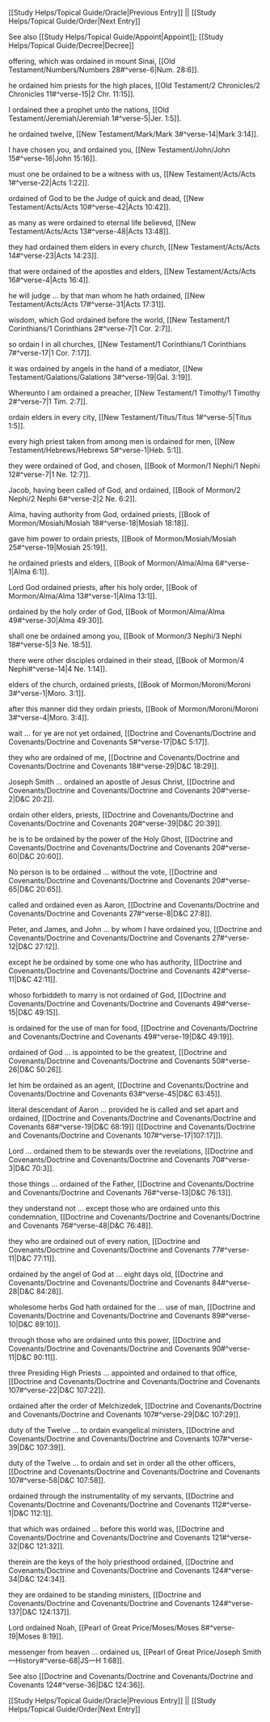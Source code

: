 [[Study Helps/Topical Guide/Oracle|Previous Entry]]  ||  [[Study Helps/Topical Guide/Order|Next Entry]]

 See also [[Study Helps/Topical Guide/Appoint|Appoint]]; [[Study Helps/Topical Guide/Decree|Decree]]

 offering, which was ordained in mount Sinai, [[Old Testament/Numbers/Numbers 28#^verse-6|Num. 28:6]].

 he ordained him priests for the high places, [[Old Testament/2 Chronicles/2 Chronicles 11#^verse-15|2 Chr. 11:15]].

 I ordained thee a prophet unto the nations, [[Old Testament/Jeremiah/Jeremiah 1#^verse-5|Jer. 1:5]].

 he ordained twelve, [[New Testament/Mark/Mark 3#^verse-14|Mark 3:14]].

 I have chosen you, and ordained you, [[New Testament/John/John 15#^verse-16|John 15:16]].

 must one be ordained to be a witness with us, [[New Testament/Acts/Acts 1#^verse-22|Acts 1:22]].

 ordained of God to be the Judge of quick and dead, [[New Testament/Acts/Acts 10#^verse-42|Acts 10:42]].

 as many as were ordained to eternal life believed, [[New Testament/Acts/Acts 13#^verse-48|Acts 13:48]].

 they had ordained them elders in every church, [[New Testament/Acts/Acts 14#^verse-23|Acts 14:23]].

 that were ordained of the apostles and elders, [[New Testament/Acts/Acts 16#^verse-4|Acts 16:4]].

 he will judge ... by that man whom he hath ordained, [[New Testament/Acts/Acts 17#^verse-31|Acts 17:31]].

 wisdom, which God ordained before the world, [[New Testament/1 Corinthians/1 Corinthians 2#^verse-7|1 Cor. 2:7]].

 so ordain I in all churches, [[New Testament/1 Corinthians/1 Corinthians 7#^verse-17|1 Cor. 7:17]].

 it was ordained by angels in the hand of a mediator, [[New Testament/Galations/Galations 3#^verse-19|Gal. 3:19]].

 Whereunto I am ordained a preacher, [[New Testament/1 Timothy/1 Timothy 2#^verse-7|1 Tim. 2:7]].

 ordain elders in every city, [[New Testament/Titus/Titus 1#^verse-5|Titus 1:5]].

 every high priest taken from among men is ordained for men, [[New Testament/Hebrews/Hebrews 5#^verse-1|Heb. 5:1]].

 they were ordained of God, and chosen, [[Book of Mormon/1 Nephi/1 Nephi 12#^verse-7|1 Ne. 12:7]].

 Jacob, having been called of God, and ordained, [[Book of Mormon/2 Nephi/2 Nephi 6#^verse-2|2 Ne. 6:2]].

 Alma, having authority from God, ordained priests, [[Book of Mormon/Mosiah/Mosiah 18#^verse-18|Mosiah 18:18]].

 gave him power to ordain priests, [[Book of Mormon/Mosiah/Mosiah 25#^verse-19|Mosiah 25:19]].

 he ordained priests and elders, [[Book of Mormon/Alma/Alma 6#^verse-1|Alma 6:1]].

 Lord God ordained priests, after his holy order, [[Book of Mormon/Alma/Alma 13#^verse-1|Alma 13:1]].

 ordained by the holy order of God, [[Book of Mormon/Alma/Alma 49#^verse-30|Alma 49:30]].

 shall one be ordained among you, [[Book of Mormon/3 Nephi/3 Nephi 18#^verse-5|3 Ne. 18:5]].

 there were other disciples ordained in their stead, [[Book of Mormon/4 Nephi#^verse-14|4 Ne. 1:14]].

 elders of the church, ordained priests, [[Book of Mormon/Moroni/Moroni 3#^verse-1|Moro. 3:1]].

 after this manner did they ordain priests, [[Book of Mormon/Moroni/Moroni 3#^verse-4|Moro. 3:4]].

 wait ... for ye are not yet ordained, [[Doctrine and Covenants/Doctrine and Covenants/Doctrine and Covenants 5#^verse-17|D&C 5:17]].

 they who are ordained of me, [[Doctrine and Covenants/Doctrine and Covenants/Doctrine and Covenants 18#^verse-29|D&C 18:29]].

 Joseph Smith ... ordained an apostle of Jesus Christ, [[Doctrine and Covenants/Doctrine and Covenants/Doctrine and Covenants 20#^verse-2|D&C 20:2]].

 ordain other elders, priests, [[Doctrine and Covenants/Doctrine and Covenants/Doctrine and Covenants 20#^verse-39|D&C 20:39]].

 he is to be ordained by the power of the Holy Ghost, [[Doctrine and Covenants/Doctrine and Covenants/Doctrine and Covenants 20#^verse-60|D&C 20:60]].

 No person is to be ordained ... without the vote, [[Doctrine and Covenants/Doctrine and Covenants/Doctrine and Covenants 20#^verse-65|D&C 20:65]].

 called and ordained even as Aaron, [[Doctrine and Covenants/Doctrine and Covenants/Doctrine and Covenants 27#^verse-8|D&C 27:8]].

 Peter, and James, and John ... by whom I have ordained you, [[Doctrine and Covenants/Doctrine and Covenants/Doctrine and Covenants 27#^verse-12|D&C 27:12]].

 except he be ordained by some one who has authority, [[Doctrine and Covenants/Doctrine and Covenants/Doctrine and Covenants 42#^verse-11|D&C 42:11]].

 whoso forbiddeth to marry is not ordained of God, [[Doctrine and Covenants/Doctrine and Covenants/Doctrine and Covenants 49#^verse-15|D&C 49:15]].

 is ordained for the use of man for food, [[Doctrine and Covenants/Doctrine and Covenants/Doctrine and Covenants 49#^verse-19|D&C 49:19]].

 ordained of God ... is appointed to be the greatest, [[Doctrine and Covenants/Doctrine and Covenants/Doctrine and Covenants 50#^verse-26|D&C 50:26]].

 let him be ordained as an agent, [[Doctrine and Covenants/Doctrine and Covenants/Doctrine and Covenants 63#^verse-45|D&C 63:45]].

 literal descendant of Aaron ... provided he is called and set apart and ordained, [[Doctrine and Covenants/Doctrine and Covenants/Doctrine and Covenants 68#^verse-19|D&C 68:19]] ([[Doctrine and Covenants/Doctrine and Covenants/Doctrine and Covenants 107#^verse-17|107:17]]).

 Lord ... ordained them to be stewards over the revelations, [[Doctrine and Covenants/Doctrine and Covenants/Doctrine and Covenants 70#^verse-3|D&C 70:3]].

 those things ... ordained of the Father, [[Doctrine and Covenants/Doctrine and Covenants/Doctrine and Covenants 76#^verse-13|D&C 76:13]].

 they understand not ... except those who are ordained unto this condemnation, [[Doctrine and Covenants/Doctrine and Covenants/Doctrine and Covenants 76#^verse-48|D&C 76:48]].

 they who are ordained out of every nation, [[Doctrine and Covenants/Doctrine and Covenants/Doctrine and Covenants 77#^verse-11|D&C 77:11]].

 ordained by the angel of God at ... eight days old, [[Doctrine and Covenants/Doctrine and Covenants/Doctrine and Covenants 84#^verse-28|D&C 84:28]].

 wholesome herbs God hath ordained for the ... use of man, [[Doctrine and Covenants/Doctrine and Covenants/Doctrine and Covenants 89#^verse-10|D&C 89:10]].

 through those who are ordained unto this power, [[Doctrine and Covenants/Doctrine and Covenants/Doctrine and Covenants 90#^verse-11|D&C 90:11]].

 three Presiding High Priests ... appointed and ordained to that office, [[Doctrine and Covenants/Doctrine and Covenants/Doctrine and Covenants 107#^verse-22|D&C 107:22]].

 ordained after the order of Melchizedek, [[Doctrine and Covenants/Doctrine and Covenants/Doctrine and Covenants 107#^verse-29|D&C 107:29]].

 duty of the Twelve ... to ordain evangelical ministers, [[Doctrine and Covenants/Doctrine and Covenants/Doctrine and Covenants 107#^verse-39|D&C 107:39]].

 duty of the Twelve ... to ordain and set in order all the other officers, [[Doctrine and Covenants/Doctrine and Covenants/Doctrine and Covenants 107#^verse-58|D&C 107:58]].

 ordained through the instrumentality of my servants, [[Doctrine and Covenants/Doctrine and Covenants/Doctrine and Covenants 112#^verse-1|D&C 112:1]].

 that which was ordained ... before this world was, [[Doctrine and Covenants/Doctrine and Covenants/Doctrine and Covenants 121#^verse-32|D&C 121:32]].

 therein are the keys of the holy priesthood ordained, [[Doctrine and Covenants/Doctrine and Covenants/Doctrine and Covenants 124#^verse-34|D&C 124:34]].

 they are ordained to be standing ministers, [[Doctrine and Covenants/Doctrine and Covenants/Doctrine and Covenants 124#^verse-137|D&C 124:137]].

 Lord ordained Noah, [[Pearl of Great Price/Moses/Moses 8#^verse-19|Moses 8:19]].

 messenger from heaven ... ordained us, [[Pearl of Great Price/Joseph Smith—History#^verse-68|JS—H 1:68]].

 See also [[Doctrine and Covenants/Doctrine and Covenants/Doctrine and Covenants 124#^verse-36|D&C 124:36]].

[[Study Helps/Topical Guide/Oracle|Previous Entry]]  ||  [[Study Helps/Topical Guide/Order|Next Entry]]